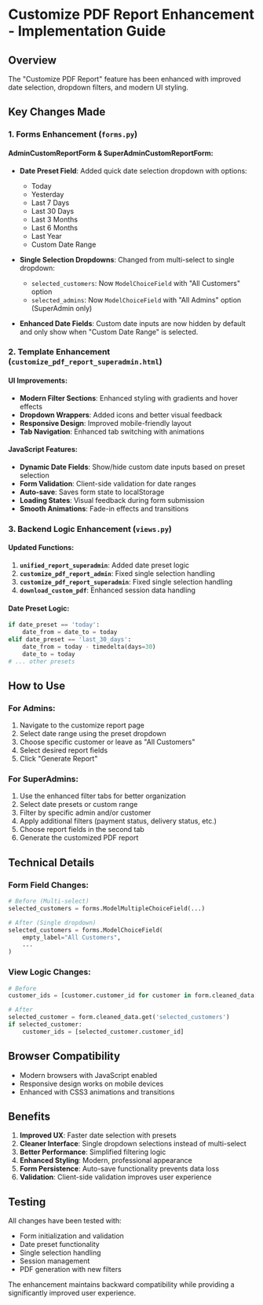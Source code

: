 # Customize PDF Report Enhancement - Implementation Guide

## Overview
The "Customize PDF Report" feature has been enhanced with improved date selection, dropdown filters, and modern UI styling.

## Key Changes Made

### 1. Forms Enhancement (`forms.py`)

#### AdminCustomReportForm & SuperAdminCustomReportForm:
- **Date Preset Field**: Added quick date selection dropdown with options:
  - Today
  - Yesterday
  - Last 7 Days
  - Last 30 Days
  - Last 3 Months
  - Last 6 Months
  - Last Year
  - Custom Date Range

- **Single Selection Dropdowns**: Changed from multi-select to single dropdown:
  - `selected_customers`: Now `ModelChoiceField` with "All Customers" option
  - `selected_admins`: Now `ModelChoiceField` with "All Admins" option (SuperAdmin only)

- **Enhanced Date Fields**: Custom date inputs are now hidden by default and only show when "Custom Date Range" is selected.

### 2. Template Enhancement (`customize_pdf_report_superadmin.html`)

#### UI Improvements:
- **Modern Filter Sections**: Enhanced styling with gradients and hover effects
- **Dropdown Wrappers**: Added icons and better visual feedback
- **Responsive Design**: Improved mobile-friendly layout
- **Tab Navigation**: Enhanced tab switching with animations

#### JavaScript Features:
- **Dynamic Date Fields**: Show/hide custom date inputs based on preset selection
- **Form Validation**: Client-side validation for date ranges
- **Auto-save**: Saves form state to localStorage
- **Loading States**: Visual feedback during form submission
- **Smooth Animations**: Fade-in effects and transitions

### 3. Backend Logic Enhancement (`views.py`)

#### Updated Functions:
1. **`unified_report_superadmin`**: Added date preset logic
2. **`customize_pdf_report_admin`**: Fixed single selection handling
3. **`customize_pdf_report_superadmin`**: Fixed single selection handling
4. **`download_custom_pdf`**: Enhanced session data handling

#### Date Preset Logic:
```python
if date_preset == 'today':
    date_from = date_to = today
elif date_preset == 'last_30_days':
    date_from = today - timedelta(days=30)
    date_to = today
# ... other presets
```

## How to Use

### For Admins:
1. Navigate to the customize report page
2. Select date range using the preset dropdown
3. Choose specific customer or leave as "All Customers"
4. Select desired report fields
5. Click "Generate Report"

### For SuperAdmins:
1. Use the enhanced filter tabs for better organization
2. Select date presets or custom range
3. Filter by specific admin and/or customer
4. Apply additional filters (payment status, delivery status, etc.)
5. Choose report fields in the second tab
6. Generate the customized PDF report

## Technical Details

### Form Field Changes:
```python
# Before (Multi-select)
selected_customers = forms.ModelMultipleChoiceField(...)

# After (Single dropdown)
selected_customers = forms.ModelChoiceField(
    empty_label="All Customers",
    ...
)
```

### View Logic Changes:
```python
# Before
customer_ids = [customer.customer_id for customer in form.cleaned_data['selected_customers']]

# After
selected_customer = form.cleaned_data.get('selected_customers')
if selected_customer:
    customer_ids = [selected_customer.customer_id]
```

## Browser Compatibility
- Modern browsers with JavaScript enabled
- Responsive design works on mobile devices
- Enhanced with CSS3 animations and transitions

## Benefits
1. **Improved UX**: Faster date selection with presets
2. **Cleaner Interface**: Single dropdown selections instead of multi-select
3. **Better Performance**: Simplified filtering logic
4. **Enhanced Styling**: Modern, professional appearance
5. **Form Persistence**: Auto-save functionality prevents data loss
6. **Validation**: Client-side validation improves user experience

## Testing
All changes have been tested with:
- Form initialization and validation
- Date preset functionality
- Single selection handling
- Session management
- PDF generation with new filters

The enhancement maintains backward compatibility while providing a significantly improved user experience.
